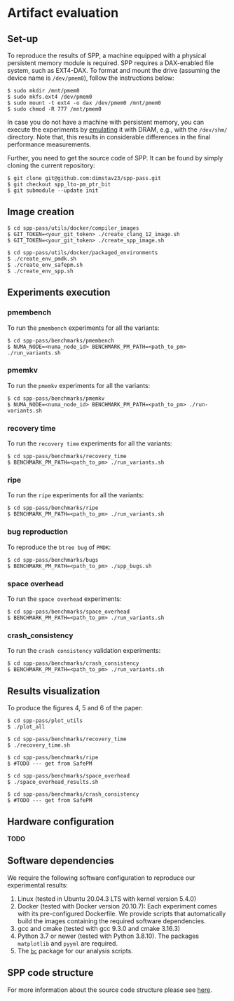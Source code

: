 # Artifact evaluation

## Set-up
To reproduce the results of SPP, a machine equipped with a physical persistent memory module is required. SPP requires a DAX-enabled file system, such as EXT4-DAX. To format and mount the drive (assuming the device name is `/dev/pmem0`), follow the instructions below:
```
$ sudo mkdir /mnt/pmem0
$ sudo mkfs.ext4 /dev/pmem0
$ sudo mount -t ext4 -o dax /dev/pmem0 /mnt/pmem0
$ sudo chmod -R 777 /mnt/pmem0
 ```
In case you do not have a machine with persistent memory, you can execute the experiments by [emulating](https://pmem.io/blog/2016/02/how-to-emulate-persistent-memory/) it with DRAM, e.g., with the `/dev/shm/` directory. Note that, this results in considerable differences in the final performance measurements.

Further, you need to get the source code of SPP. It can be found by simply cloning the current repository:
```
$ git clone git@github.com:dimstav23/spp-pass.git
$ git checkout spp_lto-pm_ptr_bit
$ git submodule --update init
```

## Image creation
```
$ cd spp-pass/utils/docker/compiler_images
$ GIT_TOKEN=<your_git_token> ./create_clang_12_image.sh
$ GIT_TOKEN=<your_git_token> ./create_spp_image.sh

$ cd spp-pass/utils/docker/packaged_environments
$ ./create_env_pmdk.sh
$ ./create_env_safepm.sh
$ ./create_env_spp.sh
```

## Experiments execution
### pmembench
To run the `pmembench` experiments for all the variants:
```
$ cd spp-pass/benchmarks/pmembench
$ NUMA_NODE=<numa_node_id> BENCHMARK_PM_PATH=<path_to_pm> ./run_variants.sh
```
### pmemkv
To run the `pmemkv` experiments for all the variants:
```
$ cd spp-pass/benchmarks/pmemkv
$ NUMA_NODE=<numa_node_id> BENCHMARK_PM_PATH=<path_to_pm> ./run-variants.sh
```
### recovery time
To run the `recovery time` experiments for all the variants:
```
$ cd spp-pass/benchmarks/recovery_time
$ BENCHMARK_PM_PATH=<path_to_pm> ./run_variants.sh
```
### ripe
To run the `ripe` experiments for all the variants:
```
$ cd spp-pass/benchmarks/ripe
$ BENCHMARK_PM_PATH=<path_to_pm> ./run_variants.sh
```
### bug reproduction
To reproduce the `btree bug` of `PMDK`:
```
$ cd spp-pass/benchmarks/bugs
$ BENCHMARK_PM_PATH=<path_to_pm> ./spp_bugs.sh
```
### space overhead
To run the `space overhead` experiments:
```
$ cd spp-pass/benchmarks/space_overhead
$ BENCHMARK_PM_PATH=<path_to_pm> ./run_variants.sh
```
### crash_consistency
To run the `crash consistency` validation experiments:
```
$ cd spp-pass/benchmarks/crash_consistency
$ BENCHMARK_PM_PATH=<path_to_pm> ./run_variants.sh
```

## Results visualization
To produce the figures 4, 5 and 6 of the paper:
```
$ cd spp-pass/plot_utils
$ ./plot_all
```

```
$ cd spp-pass/benchmarks/recovery_time
$ ./recovery_time.sh
```

```
$ cd spp-pass/benchmarks/ripe
$ #TODO --- get from SafePM
```

```
$ cd spp-pass/benchmarks/space_overhead 
$ ./space_overhead_results.sh
```

```
$ cd spp-pass/benchmarks/crash_consistency 
$ #TODO --- get from SafePM
```

## Hardware configuration
**TODO**

## Software dependencies
We require the following software configuration to reproduce our experimental results:
1. Linux (tested in Ubuntu 20.04.3 LTS with kernel version 5.4.0)
2. Docker (tested with Docker version 20.10.7): Each experiment comes with its pre-configured Dockerfile. We provide scripts that automatically build the images containing the required software dependencies.
3. gcc and cmake (tested with gcc 9.3.0 and cmake 3.16.3)
4. Python 3.7 or newer (tested with Python 3.8.10). The packages `matplotlib` and `pyyml` are required.
5. The [`bc`](https://www.gnu.org/software/bc/) package for our analysis scripts.

## SPP code structure
For more information about the source code structure please see [here](https://github.com/dimstav23/spp-pass/tree/spp_lto-pm_ptr_bit#code-structure).